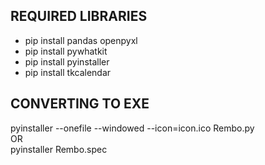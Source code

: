 
## REQUIRED LIBRARIES
<ul>
<li>pip install pandas openpyxl</li>
<li>pip install pywhatkit</li>
<li>pip install pyinstaller</li>
<li>pip install tkcalendar</li>
</ul>

## CONVERTING TO EXE
pyinstaller --onefile --windowed --icon=icon.ico Rembo.py <br>
OR <br>
pyinstaller Rembo.spec
